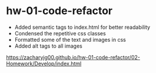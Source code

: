 # hw-01-code-refactor

- Added semantic tags to index.html for better readability
- Condensed the repetitive css classes
- Formatted some of the text and images in css 
- Added alt tags to all images

https://zacharyjg00.github.io/hw-01-code-refactor/02-Homework/Develop/index.html